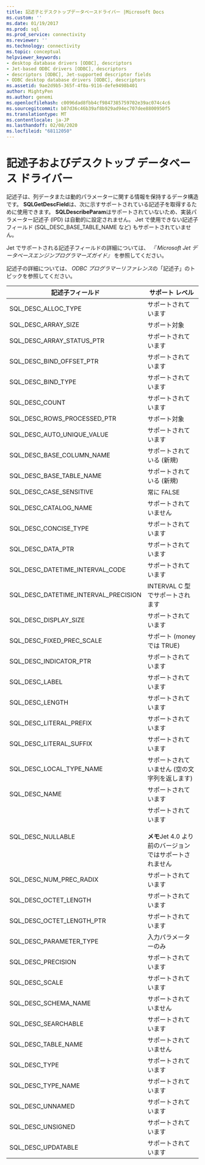 ```yaml
---
title: 記述子とデスクトップデータベースドライバー |Microsoft Docs
ms.custom: ''
ms.date: 01/19/2017
ms.prod: sql
ms.prod_service: connectivity
ms.reviewer: ''
ms.technology: connectivity
ms.topic: conceptual
helpviewer_keywords:
- desktop database drivers [ODBC], descriptors
- Jet-based ODBC drivers [ODBC], descriptors
- descriptors [ODBC], Jet-supported descriptor fields
- ODBC desktop database drivers [ODBC], descriptors
ms.assetid: 9ae2d9b5-365f-4f0a-9116-defe9498b401
author: MightyPen
ms.author: genemi
ms.openlocfilehash: c0096dad8fbb4cf9847385759702e39ac074c4c6
ms.sourcegitcommit: b87d36c46b39af8b929ad94ec707dee8800950f5
ms.translationtype: MT
ms.contentlocale: ja-JP
ms.lasthandoff: 02/08/2020
ms.locfileid: "68112050"
---
```

# <a name="descriptors-and-desktop-database-drivers"></a>記述子およびデスクトップ データベース ドライバー
記述子は、列データまたは動的パラメーターに関する情報を保持するデータ構造です。 **SQLGetDescField**は、次に示すサポートされている記述子を取得するために使用できます。 **SQLDescribeParam**はサポートされていないため、実装パラメーター記述子 (IPD) は自動的に設定されません。 Jet で使用できない記述子フィールド (SQL_DESC_BASE_TABLE_NAME など) もサポートされていません。  
  
 Jet でサポートされる記述子フィールドの詳細については、 *『 Microsoft Jet データベースエンジンプログラマーズガイド』* を参照してください。  
  
 記述子の詳細については、 *ODBC プログラマーリファレンス*の「記述子」のトピックを参照してください。  
  
|記述子フィールド|サポート レベル|  
|-----------------------|-------------------|  
|SQL_DESC_ALLOC_TYPE|サポートされています|  
|SQL_DESC_ARRAY_SIZE|サポート対象|  
|SQL_DESC_ARRAY_STATUS_PTR|サポートされています|  
|SQL_DESC_BIND_OFFSET_PTR|サポートされています|  
|SQL_DESC_BIND_TYPE|サポートされています|  
|SQL_DESC_COUNT|サポートされています|  
|SQL_DESC_ROWS_PROCESSED_PTR|サポート対象|  
|SQL_DESC_AUTO_UNIQUE_VALUE|サポートされています|  
|SQL_DESC_BASE_COLUMN_NAME|サポートされている (新規)|  
|SQL_DESC_BASE_TABLE_NAME|サポートされている (新規)|  
|SQL_DESC_CASE_SENSITIVE|常に FALSE|  
|SQL_DESC_CATALOG_NAME|サポートされていません|  
|SQL_DESC_CONCISE_TYPE|サポートされています|  
|SQL_DESC_DATA_PTR|サポートされています|  
|SQL_DESC_DATETIME_INTERVAL_CODE|サポートされています|  
|SQL_DESC_DATETIME_INTERVAL_PRECISION|INTERVAL C 型でサポートされます|  
|SQL_DESC_DISPLAY_SIZE|サポートされています|  
|SQL_DESC_FIXED_PREC_SCALE|サポート (money では TRUE)|  
|SQL_DESC_INDICATOR_PTR|サポートされています|  
|SQL_DESC_LABEL|サポートされています|  
|SQL_DESC_LENGTH|サポートされています|  
|SQL_DESC_LITERAL_PREFIX|サポートされています|  
|SQL_DESC_LITERAL_SUFFIX|サポートされています|  
|SQL_DESC_LOCAL_TYPE_NAME|サポートされていません (空の文字列を返します)|  
|SQL_DESC_NAME|サポートされています|  
|SQL_DESC_NULLABLE|サポートされています<br /><br /> **メモ**Jet 4.0 より前のバージョンではサポートされません|  
|SQL_DESC_NUM_PREC_RADIX|サポートされています|  
|SQL_DESC_OCTET_LENGTH|サポートされています|  
|SQL_DESC_OCTET_LENGTH_PTR|サポートされています|  
|SQL_DESC_PARAMETER_TYPE|入力パラメーターのみ|  
|SQL_DESC_PRECISION|サポートされています|  
|SQL_DESC_SCALE|サポートされています|  
|SQL_DESC_SCHEMA_NAME|サポートされていません|  
|SQL_DESC_SEARCHABLE|サポートされています|  
|SQL_DESC_TABLE_NAME|サポートされていません|  
|SQL_DESC_TYPE|サポートされています|  
|SQL_DESC_TYPE_NAME|サポートされています|  
|SQL_DESC_UNNAMED|サポートされています|  
|SQL_DESC_UNSIGNED|サポートされています|  
|SQL_DESC_UPDATABLE|サポートされています|
